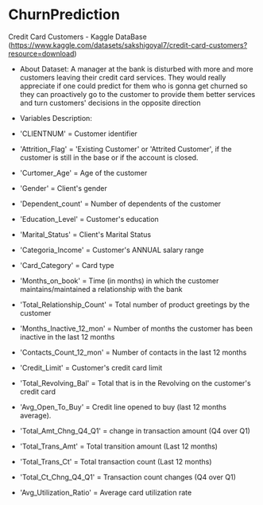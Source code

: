 # ChurnPrediction
Credit Card Customers - Kaggle DataBase (https://www.kaggle.com/datasets/sakshigoyal7/credit-card-customers?resource=download)

- About Dataset:
A manager at the bank is disturbed with more and more customers leaving their credit card services. They would really appreciate if one could predict for them who is gonna get churned so they can proactively go to the customer to provide them better services and turn customers' decisions in the opposite direction

- Variables Description:

- 'CLIENTNUM' = Customer identifier
- 'Attrition_Flag' = 'Existing Customer' or 'Attrited Customer', if the customer is still in the base or if the account is closed.
- 'Curtomer_Age' = Age of the customer
- 'Gender' = Client's gender
- 'Dependent_count' = Number of dependents of the customer
- 'Education_Level' = Customer's education
- 'Marital_Status' = Client's Marital Status
- 'Categoria_Income' = Customer's ANNUAL salary range
- 'Card_Category' = Card type
- 'Months_on_book' = Time (in months) in which the customer maintains/maintained a relationship with the bank
- 'Total_Relationship_Count' = Total number of product greetings by the customer
- 'Months_Inactive_12_mon' = Number of months the customer has been inactive in the last 12 months
- 'Contacts_Count_12_mon' = Number of contacts in the last 12 months
- 'Credit_Limit' = Customer's credit card limit
- 'Total_Revolving_Bal' = Total that is in the Revolving on the customer's credit card
- 'Avg_Open_To_Buy' = Credit line opened to buy (last 12 months average).
- 'Total_Amt_Chng_Q4_Q1' = change in transaction amount (Q4 over Q1)
- 'Total_Trans_Amt' = Total transition amount (Last 12 months)
- 'Total_Trans_Ct' = Total transaction count (Last 12 months)
- 'Total_Ct_Chng_Q4_Q1' = Transaction count changes (Q4 over Q1)
- 'Avg_Utilization_Ratio' = Average card utilization rate
